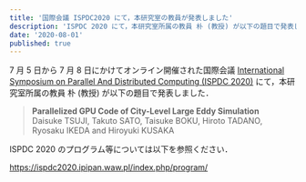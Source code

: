 ```yaml
---
title: '国際会議 ISPDC2020 にて，本研究室の教員が発表しました'
description: 'ISPDC 2020 にて，本研究室所属の教員 朴 (教授) が以下の題目で発表しました．'
date: '2020-08-01'
published: true
---
```


7 月 5 日から 7 月 8 日にかけてオンライン開催された国際会議 [International Symposium on Parallel And Distributed Computing (ISPDC 2020)](https://ispdc2020.ipipan.waw.pl/) にて，本研究室所属の教員 朴 (教授) が以下の題目で発表しました．

> **Parallelized GPU Code of City-Level Large Eddy Simulation**  
Daisuke TSUJI, Takuto SATO, Taisuke BOKU, Hiroto TADANO, Ryosaku IKEDA and Hiroyuki KUSAKA

ISPDC 2020 のプログラム等については以下を参照ください．

https://ispdc2020.ipipan.waw.pl/index.php/program/
